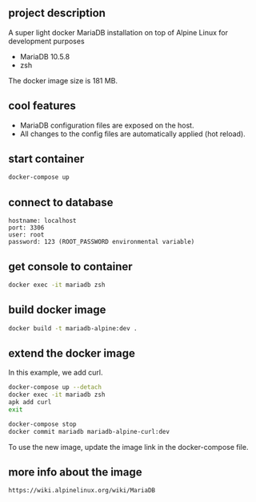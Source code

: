## project description

A super light docker MariaDB installation on top of Alpine Linux for development purposes

- MariaDB 10.5.8
- zsh

The docker image size is 181 MB.

## cool features

- MariaDB configuration files are exposed on the host.
- All changes to the config files are automatically applied (hot reload).

## start container

```bash
docker-compose up
```

## connect to database

```
hostname: localhost
port: 3306
user: root
password: 123 (ROOT_PASSWORD environmental variable)
```

## get console to container

```bash
docker exec -it mariadb zsh
```

## build docker image

```bash
docker build -t mariadb-alpine:dev .
```

## extend the docker image

In this example, we add curl.

```bash
docker-compose up --detach
docker exec -it mariadb zsh
apk add curl
exit

docker-compose stop
docker commit mariadb mariadb-alpine-curl:dev
```

To use the new image, update the image link in the docker-compose file.

## more info about the image

    https://wiki.alpinelinux.org/wiki/MariaDB
